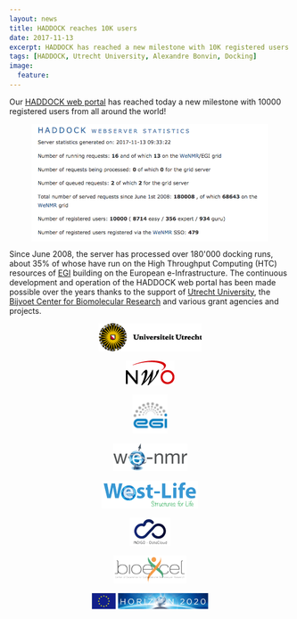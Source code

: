```yaml
---
layout: news
title: HADDOCK reaches 10K users
date: 2017-11-13
excerpt: HADDOCK has reached a new milestone with 10K registered users
tags: [HADDOCK, Utrecht University, Alexandre Bonvin, Docking]
image:
  feature:
---
```


Our [HADDOCK web portal](http://haddock.science.uu.nl/services/HADDOCK2.2) has reached today a new milestone with 10000 registered users from all around the world!

<figure>
        <img align="center" src="/images/posts/HADDOCK-10K.png">
</figure>

Since June 2008, the server has processed over 180'000 docking runs, about 35% of whose have run on the High Throughput Computing (HTC) resources of [EGI](href="http://www.egi.eu) building on the European e-Infrastructure. The continuous development and operation of the HADDOCK web portal has been made possible over the years thanks to the support of [Utrecht University](http://www.uu.nl), the [Bijvoet Center for Biomolecular Research](http://bijvoet-center.eu) and various grant agencies and projects.

<center>
<a href="http://www.uu.nl"><img src="/images/UU_logo-small.png"></a>
<p>
<a href="http://www.nwo.nl"><img src="/images/NWO_logo-small.png"></a>
<p>
<a href="http://www.egi.eu"><img height="70" src="/images/EGI_logo-small.png"></a>
<p>
<a href="http://www.wenmr.eu"><img src="/images/WeNMR_logo-small.png"></a>
<p>
<a href="http://www.west-life.eu"><img src="/images/West-Life_logo-small.png"></a>
<p>
<a href="http://www.indigo-datacloud.eu"><img src="/images/INDIGO_logo-small.png"></a>
<p>
<a href="http://www.bioexcel.eu"><img src="/images/Bioexcel_logo-small.png"></a>
<p>
<a href="http://ec.europa.eu/programmes/horizon2020/en/h2020-section/research-infrastructures-including-e-infrastructures"><img height="30" src="/images/H2020_logo-small.png"></a>
</center>





